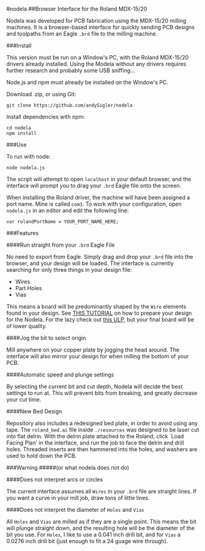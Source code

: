 #nodela
##Browser Interface for the Roland MDX-15/20

Nodela was developed for PCB fabrication using the MDX-15/20 milling machines. It is a browser-based interface for quickly sending PCB designs and toolpaths from an Eagle `.brd` file to the milling machine.

###Install

This version must be run on a Window's PC, with the Roland MDX-15/20 drivers already installed. Using the Modela without any drivers requires further research and probably some USB sniffing...

Node.js and npm must already be installed on the Window's PC.

Download  .zip, or using Git:
```
git clone https://github.com/andySigler/nodela
```
Install dependencies with npm:
```
cd nodela
npm install
```
###Use

To run with node:
```
node nodela.js
```
The script will attempt to open `localhost` in your default browser, and the interface will prompt you to drag your `.brd` Eagle file onto the screen.

When installing the Roland driver, the machine will have been assigned a port name. Mine is called `com3`. To work with your configuration, open `nodela.js` in an editor and edit the following line:

```
var rolandPortName = YOUR_PORT_NAME_HERE;
```

###Features

####Run straight from your `.brd` Eagle File

No need to export from Eagle. Simply drag and drop your `.brd` file into the browser, and your design will be loaded. The interface is currently searching for only three things in your design file:

 - Wires
 - Part Holes
 - Vias

This means a board will be predominantly shaped by the `Wire` elements found in your design. See [THIS TUTORIAL](https://vimeo.com/119003450) on how to prepare your design for the Nodela. For the lazy check out [this ULP](http://mlab.taik.fi/paja/?p=1874), but your final board will be of lower quality.

####Jog the bit to select origin

Mill anywhere on your copper plate by jogging the head around. The interface will also mirror your design for when milling the bottom of your PCB.

####Automatic speed and plunge settings

By selecting the current bit and cut depth, Nodela will decide the best settings to run at. This will prevent bits from breaking, and greatly decrease your cut time.

####New Bed Design

Repository also includes a redesigned bed plate, in order to avoid using any tape. The `roland_bed.ai` file inside `./resources` was designed to be laser cut into flat delrin. With the delrin plate attached to the Roland, click `Load Facing Plan' in the interface, and run the job to face the delrin and drill holes. Threaded inserts are then hammered into the holes, and washers are used to hold down the PCB.

###Warning
#####(or what nodela does not do)

####Does not interpret arcs or circles

The current interface assumes all `Wires` in your `.brd` file are straight lines. If you want a curve in your mill job, draw tons of little lines.

####Does not interpret the diameter of `Holes` and `Vias`

All `Holes` and `Vias` are milled as if they are a single point. This means the bit will plunge straight down, and the resulting hole will be the diameter of the bit you use. For `Holes`, I like to use a 0.041 inch drill bit, and for `Vias` a 0.0276 inch drill bit (just enough to fit a 24 guage wire through).
